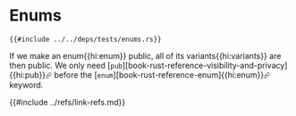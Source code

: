 # Enums

```rust,editable
{{#include ../../deps/tests/enums.rs}}
```

If we make an enum{{hi:enum}} public, all of its variants{{hi:variants}} are then public. We only need [`pub`][book-rust-reference-visibility-and-privacy]{{hi:pub}}⮳ before the [`enum`][book-rust-reference-enum]{{hi:enum}}⮳ keyword.

{{#include ../refs/link-refs.md}}
